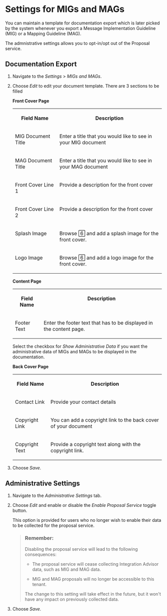 <!-- loio4c442af844e54848ad66f071ae8233ee -->

<link rel="stylesheet" type="text/css" href="../css/sap-icons.css"/>

# Settings for MIGs and MAGs

You can maintain a template for documentation export which is later picked by the system whenever you export a Message Implementation Guideline \(MIG\) or a Mapping Guideline \(MAG\).

The admnistrative settings allows you to opt-in/opt out of the Proposal service.



<a name="loio4c442af844e54848ad66f071ae8233ee__section_cyh_3wj_4tb"/>

## Documentation Export

1.  Navigate to the *Settings* \> *MIGs and MAGs*.

2.  Choose *Edit* to edit your document template. There are 3 sections to be filled

    **Front Cover Page**


    <table>
    <tr>
    <th valign="top">

    Field Name
    
    </th>
    <th valign="top">

    Description
    
    </th>
    </tr>
    <tr>
    <td valign="top">
    
    MIG Document Title
    
    </td>
    <td valign="top">
    
    Enter a title that you would like to see in your MIG document
    
    </td>
    </tr>
    <tr>
    <td valign="top">
    
    MAG Document Title
    
    </td>
    <td valign="top">
    
    Enter a title that you would like to see in your MAG document
    
    </td>
    </tr>
    <tr>
    <td valign="top">
    
    Front Cover Line 1
    
    </td>
    <td valign="top">
    
    Provide a description for the front cover
    
    </td>
    </tr>
    <tr>
    <td valign="top">
    
    Front Cover Line 2
    
    </td>
    <td valign="top">
    
    Provide a description for the front cover
    
    </td>
    </tr>
    <tr>
    <td valign="top">
    
    Splash Image
    
    </td>
    <td valign="top">
    
    Browse <span class="SAP-icons-V5"></span> and add a splash image for the front cover.
    
    </td>
    </tr>
    <tr>
    <td valign="top">
    
    Logo Image
    
    </td>
    <td valign="top">
    
    Browse <span class="SAP-icons-V5"></span> and add a logo image for the front cover.
    
    </td>
    </tr>
    </table>
    
    **Content Page**


    <table>
    <tr>
    <th valign="top">

    Field Name
    
    </th>
    <th valign="top">

    Description
    
    </th>
    </tr>
    <tr>
    <td valign="top">
    
    Footer Text
    
    </td>
    <td valign="top">
    
    Enter the footer text that has to be displayed in the content page.
    
    </td>
    </tr>
    </table>
    
    Select the checkbox for *Show Administrative Data* if you want the administrative data of MIGs and MAGs to be displayed in the documentation.

    **Back Cover Page**


    <table>
    <tr>
    <th valign="top">

    Field Name
    
    </th>
    <th valign="top">

    Description
    
    </th>
    </tr>
    <tr>
    <td valign="top">
    
    Contact Link
    
    </td>
    <td valign="top">
    
    Provide your contact details
    
    </td>
    </tr>
    <tr>
    <td valign="top">
    
    Copyright Link
    
    </td>
    <td valign="top">
    
    You can add a copyright link to the back cover of your document
    
    </td>
    </tr>
    <tr>
    <td valign="top">
    
    Copyright Text
    
    </td>
    <td valign="top">
    
    Provide a copyright text along with the copyright link.
    
    </td>
    </tr>
    </table>
    
3.  Choose *Save*.



<a name="loio4c442af844e54848ad66f071ae8233ee__section_dfq_hs3_w1c"/>

## Administrative Settings

1.  Navigate to the *Administrative Settings* tab.

2.  Choose *Edit* and enable or disable the *Enable Proposal Service* toggle button.

    This option is provided for users who no longer wish to enable their data to be collected for the proposal service.

    > ### Remember:  
    > Disabling the proposal service will lead to the following consequences:
    > 
    > -   The proposal service will cease collecting Integration Advisor data, such as MIG and MAG data.
    > 
    > -   MIG and MAG proposals will no longer be accessible to this tenant.
    > 
    > The change to this setting will take effect in the future, but it won't have any impact on previously collected data.

3.  Choose *Save*.

